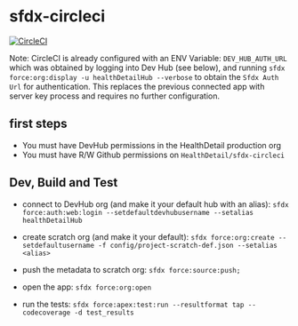 # sfdx-circleci 
[![CircleCI](https://circleci.com/gh/HealthDetail/sfdx-circleci.svg?style=svg)](https://circleci.com/gh/HealthDetail/sfdx-circleci)

Note: CircleCI is already configured with an ENV Variable: `DEV_HUB_AUTH_URL` which was obtained by logging into Dev Hub (see below), and running `sfdx force:org:display -u healthDetailHub --verbose` to obtain the `Sfdx Auth Url` for authentication.  This replaces the previous connected app with server key process and requires no further configuration.

## first steps
- You must have DevHub permissions in the HealthDetail production org
- You must have R/W Github permissions on `HealthDetail/sfdx-circleci`

## Dev, Build and Test

- connect to DevHub org (and make it your default hub with an alias):
`sfdx force:auth:web:login --setdefaultdevhubusername --setalias healthDetailHub`

- create scratch org (and make it your default): 
`sfdx force:org:create --setdefaultusername -f config/project-scratch-def.json --setalias <alias>`

- push the metadata to scratch org:
`sfdx force:source:push;`

- open the app:
`sfdx force:org:open`

- run the tests:
`sfdx force:apex:test:run --resultformat tap --codecoverage -d test_results`